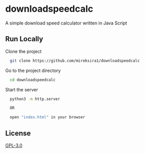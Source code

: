 
# downloadspeedcalc

A simple download speed calculator written in Java Script


## Run Locally

Clone the project

```bash
  git clone https://github.com/mireksira1/downloadspeedcalc
```

Go to the project directory

```bash
  cd downloadspeedcalc
```

Start the server

```bash
  python3 -m http.server

  OR

  open "index.html" in your browser
```

## License

[GPL-3.0](https://github.com/mireksira1/downloadspeedcalc/blob/main/LICENSE)

